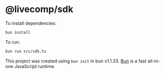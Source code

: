 # @livecomp/sdk

To install dependencies:

```bash
bun install
```

To run:

```bash
bun run src/sdk.ts
```

This project was created using `bun init` in bun v1.1.33. [Bun](https://bun.sh) is a fast all-in-one JavaScript runtime.
